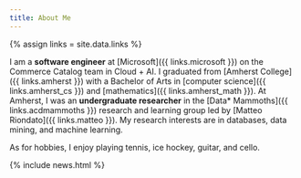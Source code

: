 ```yaml
---
title: About Me
---
```


{% assign links = site.data.links %}

I am a **software engineer** at [Microsoft]({{ links.microsoft }}) on the
Commerce Catalog team in Cloud + AI. I graduated from [Amherst College]({{
links.amherst }}) with a Bachelor of Arts in [computer science]({{
links.amherst_cs }}) and [mathematics]({{ links.amherst_math }}). At Amherst, I
was an **undergraduate researcher** in the [Data* Mammoths]({{ links.acdmammoths
}}) research and learning group led by [Matteo Riondato]({{ links.matteo }}). My
research interests are in databases, data mining, and machine learning.

As for hobbies, I enjoy playing tennis, ice hockey, guitar, and cello.

{% include news.html %}
